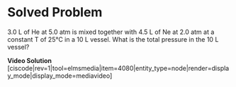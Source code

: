 # Solved Problem


3.0 L of He at 5.0 atm is mixed together with 4.5 L of Ne at 2.0 atm at aconstant T of 25°C in a 10 L vessel. What is the total pressure in the 10 Lvessel?


**Video Solution**
[ciscode|rev=1|tool=elmsmedia|item=4080|entity_type=node|render=display_mode|display_mode=mediavideo]
